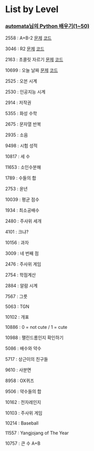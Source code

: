 # List by Level

### [automata님의 Python 배우기(1~50)](https://www.acmicpc.net/workbook/view/459)


2558 : A+B-2  [문제](https://www.acmicpc.net/problem/2558)  [코드](https://github.com/HanNayeoniee/Algorithms/blob/master/acmicpc/2558.py)

3046 : R2  [문제](https://www.acmicpc.net/problem/3046)  [코드](https://github.com/HanNayeoniee/Algorithms/blob/master/acmicpc/3046.py)

2163 : 초콜릿 자르기  [문제](https://www.acmicpc.net/problem/2163)  [코드](https://github.com/HanNayeoniee/Algorithms/blob/master/acmicpc/2163.py)

10699 : 오늘 날짜  [문제](https://www.acmicpc.net/problem/10699)  [코드](https://github.com/HanNayeoniee/Algorithms/blob/master/acmicpc/10699.py)

2525 : 오븐 시계

2530 : 인공지능 시계

2914 : 저작권

5355 : 화성 수학

2675 : 문자열 반복

2935 : 소음

9498 : 시험 성적

10817 :	세 수

11653 :	소인수분해

1789 : 수들의 합

2753 : 윤년

10039 : 평균 점수

1934 : 최소공배수

2480 : 주사위 세개

4101 : 크냐?

10156 : 과자

3009 : 네 번째 점

2476 : 주사위 게임

2754 : 학점계산

2884 : 알람 시계


7567 : 그릇

5063 : TGN

10102 : 개표

10886 : 0 = not cute / 1 = cute

10988 : 팰린드롬인지 확인하기

5086 : 배수와 약수

5717 : 상근이의 친구들

9610 : 사분면

8958 : OX퀴즈

9506 : 약수들의 합


10162 : 전자레인지

10103 : 주사위 게임

10214 : Baseball

11557 : Yangjojang of The Year

10757 : 큰 수 A+B

